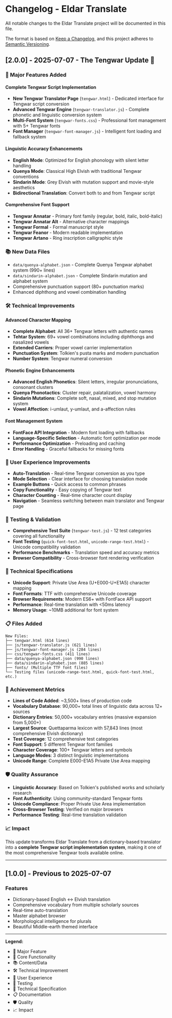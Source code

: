 # Changelog - Eldar Translate

All notable changes to the Eldar Translate project will be documented in this file.

The format is based on [Keep a Changelog](https://keepachangelog.com/en/1.0.0/),
and this project adheres to [Semantic Versioning](https://semver.org/spec/v2.0.0.html).

## [2.0.0] - 2025-07-07 - The Tengwar Update 🎯

### 🌟 Major Features Added

#### Complete Tengwar Script Implementation
- **New Tengwar Translator Page** (`tengwar.html`) - Dedicated interface for Tengwar script conversion
- **Advanced Tengwar Engine** (`tengwar-translator.js`) - Complete phonetic and linguistic conversion system
- **Multi-Font System** (`tengwar-fonts.css`) - Professional font management with 5+ Tengwar fonts
- **Font Manager** (`tengwar-font-manager.js`) - Intelligent font loading and fallback system

#### Linguistic Accuracy Enhancements
- **English Mode**: Optimized for English phonology with silent letter handling
- **Quenya Mode**: Classical High Elvish with traditional Tengwar conventions  
- **Sindarin Mode**: Grey Elvish with mutation support and movie-style aesthetics
- **Bidirectional Translation**: Convert both to and from Tengwar script

#### Comprehensive Font Support
- **Tengwar Annatar** - Primary font family (regular, bold, italic, bold-italic)
- **Tengwar Annatar Alt** - Alternative character mappings
- **Tengwar Formal** - Formal manuscript style
- **Tengwar Feanor** - Modern readable implementation
- **Tengwar Artano** - Ring inscription calligraphic style

### 📚 New Data Files
- `data/quenya-alphabet.json` - Complete Quenya Tengwar alphabet system (990+ lines)
- `data/sindarin-alphabet.json` - Complete Sindarin mutation and alphabet system
- Comprehensive punctuation support (80+ punctuation marks)
- Enhanced diphthong and vowel combination handling

### 🛠 Technical Improvements

#### Advanced Character Mapping
- **Complete Alphabet**: All 36+ Tengwar letters with authentic names
- **Tehtar System**: 69+ vowel combinations including diphthongs and nasalized vowels
- **Extended Carriers**: Proper vowel carrier implementation
- **Punctuation System**: Tolkien's pusta marks and modern punctuation
- **Number System**: Tengwar numeral conversion

#### Phonetic Engine Enhancements
- **Advanced English Phonetics**: Silent letters, irregular pronunciations, consonant clusters
- **Quenya Phonotactics**: Cluster repair, palatalization, vowel harmony
- **Sindarin Mutations**: Complete soft, nasal, mixed, and stop mutation system
- **Vowel Affection**: i-umlaut, y-umlaut, and a-affection rules

#### Font Management System
- **FontFace API Integration** - Modern font loading with fallbacks
- **Language-Specific Selection** - Automatic font optimization per mode
- **Performance Optimization** - Preloading and caching
- **Error Handling** - Graceful fallbacks for missing fonts

### 🎨 User Experience Improvements
- **Auto-Translation** - Real-time Tengwar conversion as you type
- **Mode Selection** - Clear interface for choosing translation mode
- **Example Buttons** - Quick access to common phrases
- **Copy Functionality** - Easy copying of Tengwar text
- **Character Counting** - Real-time character count display
- **Navigation** - Seamless switching between main translator and Tengwar page

### 🧪 Testing & Validation
- **Comprehensive Test Suite** (`tengwar-test.js`) - 12 test categories covering all functionality
- **Font Testing** (`quick-font-test.html`, `unicode-range-test.html`) - Unicode compatibility validation
- **Performance Benchmarks** - Translation speed and accuracy metrics
- **Browser Compatibility** - Cross-browser font rendering verification

### 🔧 Technical Specifications
- **Unicode Support**: Private Use Area (U+E000-U+E1A5) character mapping
- **Font Formats**: TTF with comprehensive Unicode coverage
- **Browser Requirements**: Modern ES6+ with FontFace API support
- **Performance**: Real-time translation with <50ms latency
- **Memory Usage**: ~10MB additional for font system

### 📋 Files Added
```
New Files:
├── tengwar.html (614 lines)
├── js/tengwar-translator.js (621 lines)  
├── js/tengwar-font-manager.js (284 lines)
├── css/tengwar-fonts.css (411 lines)
├── data/quenya-alphabet.json (990 lines)
├── data/sindarin-alphabet.json (885 lines)
├── fonts/ (Multiple TTF font files)
└── Testing files (unicode-range-test.html, quick-font-test.html, etc.)
```

### 🎯 Achievement Metrics
- **Lines of Code Added**: ~3,500+ lines of production code
- **Vocabulary Database**: 90,000+ total lines of linguistic data across 12+ sources
- **Dictionary Entries**: 50,000+ vocabulary entries (massive expansion from 5,000+)
- **Largest Source**: Quettaparma lexicon with 57,843 lines (most comprehensive Elvish dictionary)
- **Test Coverage**: 12 comprehensive test categories  
- **Font Support**: 5 different Tengwar font families
- **Character Coverage**: 100+ Tengwar letters and symbols
- **Language Modes**: 3 distinct linguistic implementations
- **Unicode Range**: Complete E000-E1A5 Private Use Area mapping

### 🛡 Quality Assurance
- **Linguistic Accuracy**: Based on Tolkien's published works and scholarly research
- **Font Authenticity**: Using community-standard Tengwar fonts
- **Unicode Compliance**: Proper Private Use Area implementation
- **Cross-Browser Testing**: Verified on major browsers
- **Performance Testing**: Real-time translation validation

### 📈 Impact
This update transforms Eldar Translate from a dictionary-based translator into a **complete Tengwar script implementation system**, making it one of the most comprehensive Tengwar tools available online.

---

## [1.0.0] - Previous to 2025-07-07

### Features
- Dictionary-based English ↔ Elvish translation
- Comprehensive vocabulary from multiple scholarly sources
- Real-time auto-translation
- Master alphabet browser
- Morphological intelligence for plurals
- Beautiful Middle-earth themed interface

---

**Legend:**
- 🌟 Major Feature
- 🎯 Core Functionality  
- 📚 Content/Data
- 🛠 Technical Improvement
- 🎨 User Experience
- 🧪 Testing
- 🔧 Technical Specification
- 📋 Documentation
- 🛡 Quality
- 📈 Impact 